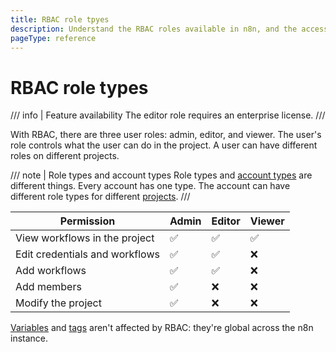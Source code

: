 ```yaml
---
title: RBAC role tpyes
description: Understand the RBAC roles available in n8n, and the access they have.
pageType: reference
---
```


# RBAC role types

/// info | Feature availability
The editor role requires an enterprise license.
///

With RBAC, there are three user roles: admin, editor, and viewer. The user's role controls what the user can do in the project. A user can have different roles on different projects.

/// note | Role types and account types
Role types and [account types](/user-management/account-types/) are different things. Every account has one type. The account can have different role types for different [projects](/user-management/rbac/projects/).
///

| Permission | Admin | Editor | Viewer |
| ---------- |------ | ------ | ------ |
| View workflows in the project | :white_check_mark: | :white_check_mark: | :white_check_mark: |
| Edit credentials and workflows | :white_check_mark: | :white_check_mark: | :x: |
| Add workflows | :white_check_mark: | :white_check_mark: | :x: |
| Add members | :white_check_mark: | :x: | :x: |
| Modify the project | :white_check_mark: | :x: | :x: |

[Variables](/code/variables/) and [tags](/workflows/tags/) aren't affected by RBAC: they're global across the n8n instance.
